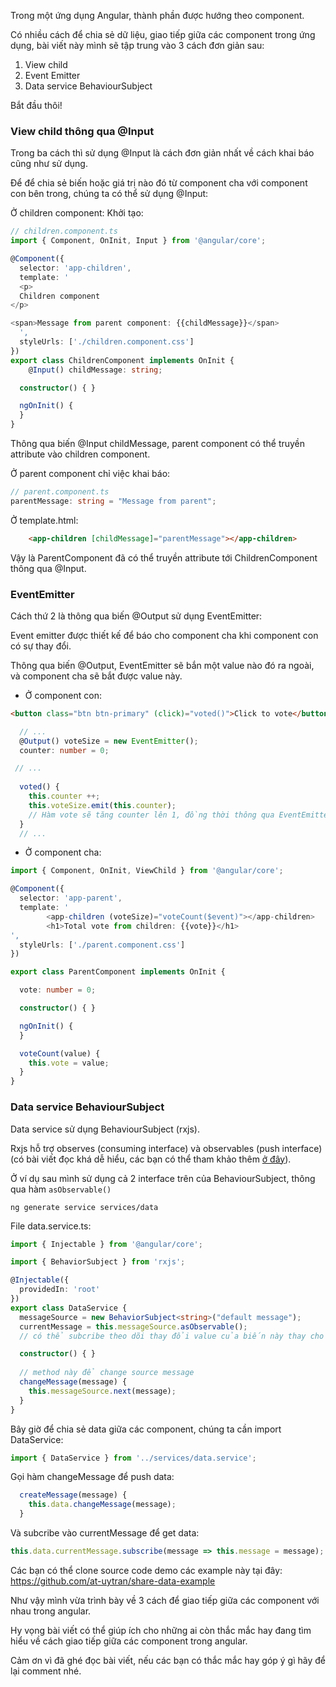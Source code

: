 Trong một ứng dụng Angular,  thành phần được hướng theo component.

Có nhiều cách để chia sẻ dữ liệu, giao tiếp giữa các component trong ứng dụng, bài viết này mình sẽ tập trung vào 3 cách đơn giản sau:

1. View child
2. Event Emitter
3. Data service BehaviourSubject

Bắt đầu thôi!

### View child thông qua @Input

Trong ba cách thì sử dụng @Input là cách đơn giản nhất về cách khai báo cũng như sử dụng.

Để để chia sẻ biến hoặc giá trị nào đó từ component cha với component con bên trong, chúng ta có thể sử dụng @Input:

Ở children component: 
Khởi tạo:
```typescript
// children.component.ts
import { Component, OnInit, Input } from '@angular/core';

@Component({
  selector: 'app-children',
  template: '
  <p>
  Children component
</p>

<span>Message from parent component: {{childMessage}}</span>
  ',
  styleUrls: ['./children.component.css']
})
export class ChildrenComponent implements OnInit {
	@Input() childMessage: string;

  constructor() { }

  ngOnInit() {
  }
}
```

Thông qua biến @Input childMessage, parent component có thể truyền attribute vào children component.

Ở parent component chỉ việc khai báo:

```typescript
// parent.component.ts
parentMessage: string = "Message from parent";
```

Ở template.html:
```html
	<app-children [childMessage]="parentMessage"></app-children>
```

Vậy là ParentComponent đã có thể truyền attribute tới ChildrenComponent thông qua @Input.

### EventEmitter

Cách thứ 2 là thông qua biến @Output sử dụng EventEmitter:

Event emitter được thiết kế để báo cho component cha khi component con có sự thay đổi.

Thông qua biến @Output, EventEmitter sẽ bắn một value nào đó ra ngoài, và component cha sẽ bắt được value này.

- Ở component con:

```html
<button class="btn btn-primary" (click)="voted()">Click to vote</button>
```

```typescript
  // ...
  @Output() voteSize = new EventEmitter();
  counter: number = 0;

 // ...
 
  voted() {
    this.counter ++;
    this.voteSize.emit(this.counter);
    // Hàm vote sẽ tăng counter lên 1, đồng thời thông qua EventEmitter bắn value counter này ra component cha
  }
  // ...
```

- Ở component cha:

```typescript
import { Component, OnInit, ViewChild } from '@angular/core';

@Component({
  selector: 'app-parent',
  template: '
  		<app-children (voteSize)="voteCount($event)"></app-children>
        <h1>Total vote from children: {{vote}}</h1>
',
  styleUrls: ['./parent.component.css']
})

export class ParentComponent implements OnInit {

  vote: number = 0;

  constructor() { }

  ngOnInit() {
  }

  voteCount(value) {
    this.vote = value;
  }
}
```

### Data service BehaviourSubject

Data service sử dụng BehaviourSubject (rxjs).

Rxjs hỗ trợ observes (consuming interface) và observables (push interface) (có bài viết đọc khá dễ hiểu, các bạn có thể tham khảo thêm [ở đây](https://viblo.asia/p/rxjs-nhap-mon-oaKYMN1zR83E)).

Ở ví dụ sau mình sử dụng cả 2 interface trên của BehaviourSubject, thông qua hàm ```asObservable()```

```shell
ng generate service services/data
```
File data.service.ts:
```typescript
import { Injectable } from '@angular/core';

import { BehaviorSubject } from 'rxjs';

@Injectable({
  providedIn: 'root'
})
export class DataService {
  messageSource = new BehaviorSubject<string>("default message");
  currentMessage = this.messageSource.asObservable();
  // có thể subcribe theo dõi thay đổi value của biến này thay cho messageSource

  constructor() { }
 
  // method này để change source message 
  changeMessage(message) {
    this.messageSource.next(message);
  }
}
```

Bây giờ để chia sẻ data giữa các component, chúng ta cần import DataService:

```typescript
import { DataService } from '../services/data.service';
```

Gọi hàm changeMessage để push data:
```typescript
  createMessage(message) {
    this.data.changeMessage(message);
  }
```

Và subcribe vào currentMessage để get data:

```typescript
this.data.currentMessage.subscribe(message => this.message = message);
```

Các bạn có thể clone source code demo các example này tại đây: https://github.com/at-uytran/share-data-example

Như vậy mình vừa trình bày về 3 cách để giao tiếp giữa các component với nhau trong angular.

Hy vọng bài viết có thể giúp ích cho những ai còn thắc mắc hay đang tìm hiểu về cách giao tiếp giữa các component trong angular.

Cảm ơn vì đã ghé đọc bài viết, nếu các bạn có thắc mắc hay góp ý gì hãy để lại comment nhé.